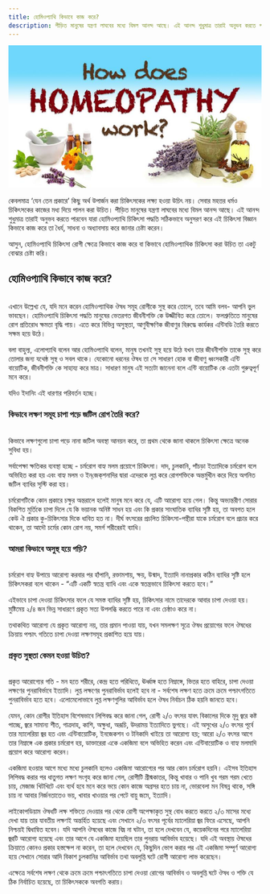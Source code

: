 ```yaml
---
title: হোমিওপ্যাথি কিভাবে কাজ করে?
description: পীড়িত মানুষের যন্ত্রণা লাঘবের মধ্যে বিমল আনন্দ আছে। এই আনন্দ শুধুমাত্র তারাই অনুভব করতে পারবেন যারা হোমিওপ্যাথি চিকিৎসা পদ্ধতি সঠিকভাবে অনুসরণ করে এই চিকিৎসা বিজ্ঞান কিভাবে কাজ করে তা ধৈর্য, সাধনা ও অধ্যাবসায় করে জানার চেষ্টা করেন।
---
```

<p><img src="/assets/images/how-homeopathy-work.jpeg" alt="হোমিওপ্যাথি কিভাবে কাজ করে?" /></p>

কেবলমাত্র ‘যেন তেন প্রকারে’ কিছু অর্থ উপার্জন করা চিকিৎসকের লক্ষ্য হওয়া উচিৎ নয়। সেবার মহত্তর ধর্মও চিকিৎসকের কাজের মধ্য দিয়ে পালন করা উচিত। পীড়িত মানুষের যন্ত্রণা লাঘবের মধ্যে বিমল আনন্দ আছে। এই আনন্দ শুধুমাত্র তারাই অনুভব করতে পারবেন যারা হোমিওপ্যাথি চিকিৎসা পদ্ধতি সঠিকভাবে অনুসরণ করে এই চিকিৎসা বিজ্ঞান কিভাবে কাজ করে তা ধৈর্য, সাধনা ও অধ্যাবসায় করে জানার চেষ্টা করেন।

আসুন, হোমিওপ্যাথি চিকিৎসা রোগী ক্ষেত্রে কিভাবে কাজ করে বা কিভাবে হোমিওপ্যাথিক চিকিৎসা করা উচিত তা একটু বোঝার চেষ্টা করি।

## হোমিওপ্যাথি কিভাবে কাজ করে?
<br>
এখানে উল্লেখ্য যে, যদি মনে করেন হোমিওপ্যাথিক ঔষধ সমূহ রোগীকে সুস্থ করে তোলে, তবে আমি বলব- আপনি ভুল ভাবছেন। হোমিওপ্যাথি চিকিৎসা পদ্ধতি মানুষের ভেতরগত জীবনীশক্তি কে উজ্জীবিত করে তোলে। ফলশ্রুতিতে মানুষের রোগ প্রতিরোধ ক্ষমতা বৃদ্ধি পায়। এতে করে বিভিন্ন অসুস্থতা, আণুবীক্ষণিক জীবাণুর বিরুদ্ধে কার্যকর এন্টিবডি তৈরি করতে সক্ষম হয়ে উঠে।

বলা বাহুল্য, এলোপ্যাথি বলেন আর হোমিওপ্যাথি বলেন, মানুষ তখনই সুস্থ হয়ে উঠে যখন তার জীবনীশক্তি তাকে সুস্থ করে তোলার জন্য যথেষ্ঠ সুস্থ ও সবল থাকে। যেকোনো ধরনের ঔষধ তা সে সাধারণ হোক বা জীবাণু ধ্বংসকারী এন্টি বায়োটিক, জীবনীশক্তি কে সাহায্য করে মাত্র। সাধারণ মানুষ এই সত্যটা জানেনা বলে এন্টি বায়োটিক কে এতটা গুরুত্বপূর্ণ মনে করে।

যদিও ইদানিং এই ধারণার পরিবর্তন হচ্ছে।

### কিভাবে লক্ষণ সমূহ চাপা পড়ে জটিল রোগ তৈরি করে?
<br>
কিভাবে লক্ষণগুলো চাপা পড়ে নানা জটিল অবস্থা আনয়ন করে, তা প্রথম থেকে জানা থাকলে চিকিৎসা ক্ষেত্রে অনেক সুবিধা হয়।

সর্বাপেক্ষা ক্ষতিকর ব্যবস্থা হচ্ছে - চর্মরোগ বাহ্য মলম প্রয়োগে চিকিৎসা। দাদ, চুলকানি, পাঁচড়া ইত্যাদিকে চর্মরোগ বলে অভিহিত করা হয় এবং বাহ্য মলম ও ইন্‌জেক্‌শনাদির দ্বারা এদেরকে লুপ্ত করে রোগশক্তিকে অন্তর্মুখীন করে দিয়ে অগনিত জটিল ব্যাধির সৃস্টি করা হয়।

চর্মরোগটিকে কোন প্রকারে চক্ষুর অন্তরালে হলেই মানুষ মনে করে যে, এটি আরোগ্য হয়ে গেল। কিন্তু অভ্যন্তরীণ সোরার বিকশিত মুর্তিকে চাপা দিলে যে কি ভয়ানক অনিষ্ট সাধন হয় এবং কি প্রকার সাংঘাতিক ব্যাধির সৃষ্টি হয়, তা অবগত হলে কেউ ঐ প্রকার কু-চিকিৎসার দিকে ধাবিত হত না। দীর্ঘ বৎসরের প্রচলিত চিকিৎসা-পন্থীরা যাকে চর্মরোগ বলে প্রচার করে থাকেন, তা আদৌ চর্মের কোন রোগ নয়, সমর্গ শরীরেরই ব্যাধি।

### আমরা কিভাবে অসুস্থ হয়ে পড়ি?
<br>
চর্মরোগ বাহ্য উপায়ে আরোগ্য করবার পর হাঁপানি, রক্তামশায়, ক্ষয়, উন্মাদ, ইত্যাদি নানাপ্রকার কঠিন ব্যাধির সৃষ্টি হলে চিকিৎসকরা বলে থাকেন - “এটি একটি স্বতন্ত্র ব্যাধি এবং একে স্বতন্ত্রভাবে চিকিৎসা করতে হবে।”

এইভাবে চাপা দেওয়া চিকিৎসার ফলে যে সমস্ত ব্যাধির সৃষ্টি হয়, চিকিৎসার নামে তাদেরকে আবার চাপা দেওয়া হয়। মুষ্টিমেয় ২/৪ জন ভিন্ন সাধারণে প্রকৃত সত্য উপলব্ধি করতে পারে না এবং চেষ্ঠাও করে না।

তথাকথিত আরোগ্য যে প্রকৃত আরোগ্য নয়, তার প্রমান পাওয়া যায়, যখন সমলক্ষণ সূত্রে ঔষধ প্রয়োগের ফলে ঔষধের ক্রিয়ায় পশ্চাৎ গতিতে চাপা দেওয়া লক্ষণসমূহ প্রকাশিত হয়ে যায়।

### প্রকৃত সুস্থতা কেমন হওয়া উচিত?
<br>
প্রকৃত আরোগ্যের গতি - মন হতে শরীরে, কেন্দ্র হতে পরিধিতে, ঊর্ধ্বাঙ্গ হতে নিম্নাঙ্গে, ভিতর হতে বাহিরে, চাপা দেওয়া লক্ষণের পুনরাবির্ভাবে ইত্যাদি। লুপ্ত লক্ষণের পুনরাবির্ভাব হলেই হবে না - সর্বশেষ লক্ষণ হতে ক্রমে ক্রমে পশ্চাৎগতিতে পুনরাবির্ভাব হতে হবে। এলোমেলোভাবে লুপ্ত লক্ষণগুলির আবির্ভাব হলে ঔষধ নির্বাচন ঠিক হয়নি জানতে হবে।

যেমন, কোন রোগীর ইতিহাস বিশেষভাবে লিপিবদ্ধ করে জানা গেল, রোগী ২/৩ বৎসর যাবৎ বিকালের দিকে মৃদু জ্বরে কষ্ট পাচ্ছে, জ্বরে সামান্য শীত, গাত্রদাহ, কাশি, অক্ষুধা, অরূচি, উদরাময় ইত্যাদিতে ভুগছে। এই অসুখের ২/৩ বৎসর পূর্বে তার ম্যালেরিয়া জ্বর হত এবং এন্টিবায়োটিক, ইনজেকশন ও টনিকাদি খাইয়ে তা আরোগ্য হয়; আরো ২/৩ বৎসর আগে তার নিম্নাঙ্গে এক প্রকার চর্মরোগ হয়, ডাক্তারেরা একে একজিমা বলে অভিহিত করেন এবং এন্টিবায়োটিক ও বাহ্য মলমাদি প্রয়োগ করে আরোগ্য করেন।

একজিমা হওয়ার আগে মধ্যে মধ্যে চুলকানি হলেও একজিমা আরোগ্যের পর আর কোন চর্মরোগ হয়নি। এইসব ইতিহাস লিপিবদ্ধ করার পর ধাতুগত লক্ষণ সংগৃহ করে জানা গেল, রোগীটি গ্রীষ্মকাতর, কিন্তু খাবার ও পানি খুব গরম গরম খেতে চায়, মেজাজ খিটখিটে এবং ব্যর্থ হবে মনে করে ভয়ে কোন কাজে অগ্রসর হতে চায় না, ভোরবেলা মন বিষন্ন থাকে, সঙ্গি চায় না আবার নির্জনতাতেও ভয়, খাবার খাওয়ার পর পেটে বায়ু জমে, ইত্যাদি।

লাইকোপডিয়াম ঔষধটি লক্ষ শক্তিতে দেওয়ার পর থেকে রোগী অপেক্ষাকৃত সুস্থ বোধ করতে করতে ২/৩ মাসের মধ্যে দেখা যায় তার যাবতীয় লক্ষণই অন্তর্হিত হয়েছে এবং সেখানে ২/৩ বৎসর পূর্বের ম্যালেরিয়া জ্বর ফিরে এসেছে, আপনি নিশ্চয়ই দ্বিধান্বিত হবেন। যদি আপনি ঔষধের কাজে বিঘ্ন না ঘটান, তা হলে দেখবেন যে, কয়েকদিনের পরে ম্যালেরিয়া জ্বরটি আরোগ্য হয়েছে এবং তার আগে যে একজিমা হয়েছিল তার পুনরায় আবির্ভাব হয়েছে। যদি এই অবস্থায় ঔষধের ক্রিয়াতে কোনও প্রকার হস্তক্ষেপ না করেন, তা হলে দেখবেন যে, কিছুদিন ভোগ করার পর এই একজিমা সম্পূর্ণ আরোগ্য হয়ে সেখানে সোরার আদি বিকাশ চুলকানির আবির্ভাব তথা অবলুপ্তি ঘটে রোগী আরোগ্য লাভ করেছেন।

এক্ষেত্রে সর্বশেষ লক্ষণ থেকে ক্রমে ক্রমে পশ্চাৎগতিতে চাপা দেওয়া রোগের আবির্ভাব ও অবলুপ্তি ঘটে ঔষধ ও শক্তি যে ঠিক নির্বাচিত হয়েছে, তা চিকিৎসককে অবগতি করায়।
